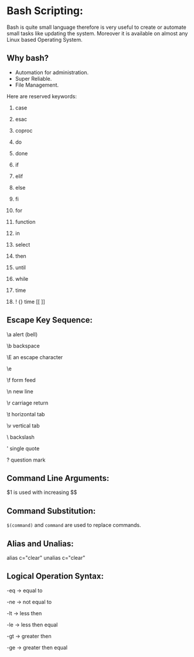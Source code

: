 # Bash Scripting: 

Bash is quite small language therefore is very useful to create 
or automate small tasks like updating the system. Moreover it is 
available on almost any Linux based Operating System.

## Why bash?

* Automation for administration.
* Super Reliable.
* File Management.


Here are reserved keywords: 

1. case

1. esac

1. coproc

1. do 

1. done

1. if

1. elif 

1. else 

1. fi

1. for 

1. function

1. in

1. select

1. then 

1. until

1. while

1. time

1. ! {} time [[ ]]


## Escape Key Sequence: 

\a     alert (bell)                                       

\b     backspace                                          

\E     an escape character                                

\e                                                        

\f     form feed                                          

\n     new line                                           

\r     carriage return                                    

\t     horizontal tab                                     

\v     vertical tab                                       

\\     backslash                                          

\'     single quote                                       

\?     question mark                                      


## Command Line Arguments: 

$1 is used with increasing $$

## Command Substitution: 

`$(command)` and ``command`` are used to replace commands.

## Alias and Unalias: 

alias c="clear"
unalias c="clear"

## Logical Operation Syntax: 

-eq -> equal to 

-ne -> not equal to 

-lt -> less then 

-le -> less then equal

-gt -> greater then

-ge -> greater then equal

